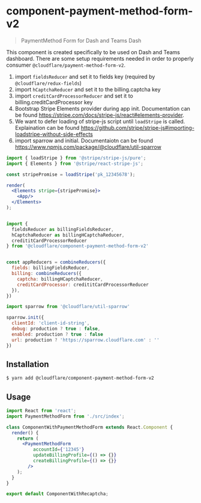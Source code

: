 # component-payment-method-form-v2

> PaymentMethod Form for Dash and Teams Dash

This component is created specifically to be used on Dash and Teams dashboard. There are some setup requirements needed in order to properly consumer `@cloudflare/payment-method-form-v2`.

1. import `fieldsReducer` and set it to fields key (required by `@cloudflare/redux-fields`)
2. import `hCaptchaReducer` and set it to the billing.captcha key
3. import `creditCardProcessorReducer` and set it to billing.creditCardProcessor key
4. Bootstrap Stripe Elements provider during app init. Documentation can be found https://stripe.com/docs/stripe-js/react#elements-provider. 
5. We want to defer loading of stripe-js script until `loadStripe` is called. Explaination can be found https://github.com/stripe/stripe-js#importing-loadstripe-without-side-effects
6. import sparrow and initial. Documentaiotn can be found https://www.npmjs.com/package/@cloudflare/util-sparrow

```jsx
import { loadStripe } from '@stripe/stripe-js/pure';
import { Elements } from '@stripe/react-stripe-js';

const stripePromise = loadStripe('pk_12345678');

render(
  <Elements stripe={stripePromise}>
    <App/>
  </Elements>
);
```

```jsx

import {
  fieldsReducer as billingFieldsReducer,
  hCaptchaReducer as billingHCaptchaReducer,
  credititCardProcessorReducer
} from '@cloudflare/component-payment-method-form-v2'


const appReducers = combineReducers({
  fields: billingFieldsReducer,
  billing: combineReducers({
    captcha: billingHCaptchaReducer,
    creditCardProcessor: credititCardProcessorReducer
  }),
})
```

```jsx
import sparrow from '@cloudflare/util-sparrow'

sparrow.init({
  clientId: 'client-id-string',
  debug: production ? true : false,
  enabled: production ? true : false
  url: production ? 'https://sparrow.cloudflare.com' : ''
})
```

## Installation

```sh
$ yarn add @cloudflare/component-payment-method-form-v2
```

## Usage

```jsx
import React from 'react';
import PaymentMethodForm from './src/index';

class ComponentWithPaymentMethodForm extends React.Component {
  render() {
    return (
      <PaymentMethodForm
          accountId={'12345'}
          updateBillingProfile={() => {}}
          createBillingProfile={() => {}}
        />
    );
  }
}

export default ComponentWithRecaptcha;

```
